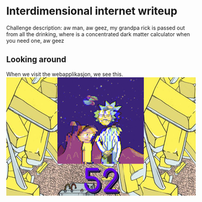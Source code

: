 # Interdimensional internet writeup
Challenge description: aw man, aw geez, my grandpa rick is passed out from all the drinking, where is a concentrated dark matter calculator when you need one, aw geez

## Looking around
When we visit the webapplikasjon, we see this.
![Website](website.png)